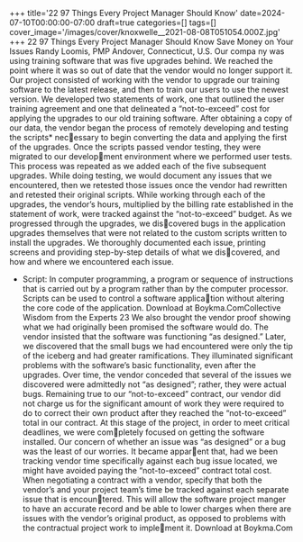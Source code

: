 +++
title='22 97 Things Every Project Manager Should Know'
date=2024-07-10T00:00:00-07:00
draft=true
categories=[]
tags=[]
cover_image='/images/cover/knoxwelle__2021-08-08T051054.000Z.jpg'
+++
22 97 Things Every Project Manager Should Know
Save Money on 
Your Issues
Randy Loomis, PMP
Andover, Connecticut, U.S.
Our compa ny was using training software that was five upgrades 
behind. We reached the point where it was so out of date that the vendor 
would no longer support it. Our project consisted of working with the vendor to 
upgrade our training software to the latest release, and then to train our users 
to use the newest version.
We developed two statements of work, one that outlined the user training 
agreement and one that delineated a “not-to-exceed” cost for applying the 
upgrades to our old training software. After obtaining a copy of our data, the 
vendor began the process of remotely developing and testing the scripts*
 necessary to begin converting the data and applying the first of the upgrades.
Once the scripts passed vendor testing, they were migrated to our development environment where we performed user tests. This process was repeated 
as we added each of the five subsequent upgrades. While doing testing, we 
would document any issues that we encountered, then we retested those issues 
once the vendor had rewritten and retested their original scripts.
While working through each of the upgrades, the vendor’s hours, multiplied 
by the billing rate established in the statement of work, were tracked against 
the “not-to-exceed” budget. As we progressed through the upgrades, we discovered bugs in the application upgrades themselves that were not related to 
the custom scripts written to install the upgrades. We thoroughly documented 
each issue, printing screens and providing step-by-step details of what we discovered, and how and where we encountered each issue.
* Script: In computer programming, a program or sequence of instructions that is carried out by a 
program rather than by the computer processor. Scripts can be used to control a software application without altering the core code of the application.
Download at Boykma.ComCollective Wisdom from the Experts 23
We also brought the vendor proof showing what we had originally been 
promised the software would do. The vendor insisted that the software was 
functioning “as designed.” Later, we discovered that the small bugs we had 
encountered were only the tip of the iceberg and had greater ramifications. 
They illuminated significant problems with the software’s basic functionality, 
even after the upgrades.
Over time, the vendor conceded that several of the issues we discovered were 
admittedly not “as designed”; rather, they were actual bugs. Remaining true to 
our “not-to-exceed” contract, our vendor did not charge us for the significant 
amount of work they were required to do to correct their own product after 
they reached the “not-to-exceed” total in our contract.
At this stage of the project, in order to meet critical deadlines, we were completely focused on getting the software installed. Our concern of whether an 
issue was “as designed” or a bug was the least of our worries. It became apparent that, had we been tracking vendor time specifically against each bug issue 
located, we might have avoided paying the “not-to-exceed” contract total cost.
When negotiating a contract with a vendor, specify that both the vendor’s and 
your project team’s time be tracked against each separate issue that is encountered. This will allow the software project manger to have an accurate record 
and be able to lower charges when there are issues with the vendor’s original 
product, as opposed to problems with the contractual project work to implement it.
Download at Boykma.Com